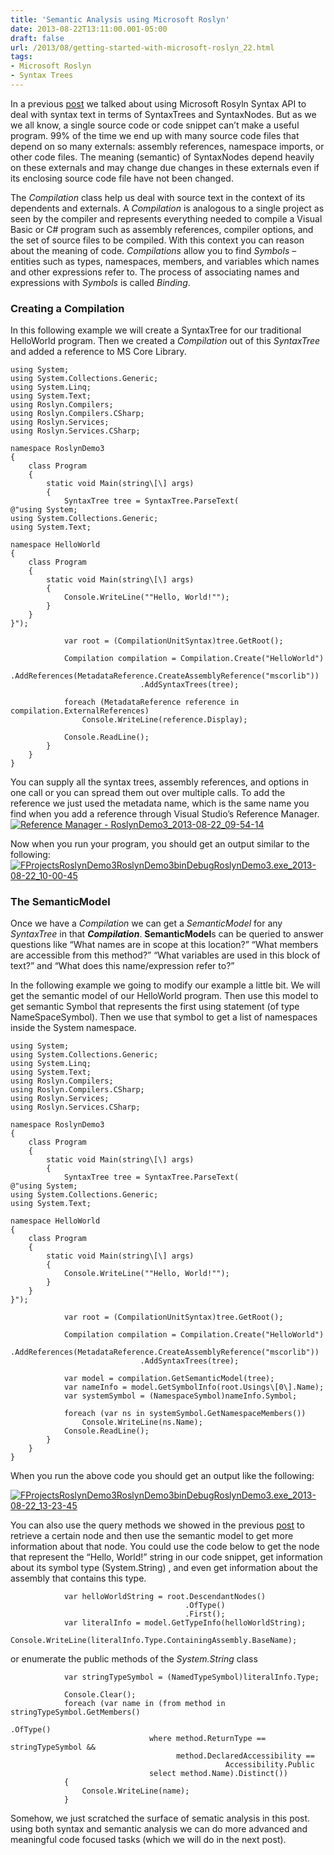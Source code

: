 ```yaml
---
title: 'Semantic Analysis using Microsoft Roslyn'
date: 2013-08-22T13:11:00.001-05:00
draft: false
url: /2013/08/getting-started-with-microsoft-roslyn_22.html
tags: 
- Microsoft Roslyn
- Syntax Trees
---
```


In a previous [post](http://ebeid-soliman.blogspot.com/2013/08/getting-started-with-microsoft-roslyn.html "Getting Started with Microsoft Rosyln Syntax Analysis") we talked about using Microsoft Rosyln Syntax API to deal with syntax text in terms of SyntaxTrees and SyntaxNodes. But as we we all know, a single source code or code snippet can’t make a useful program. 99% of the time we end up with many source code files that depend on so many externals: assembly references, namespace imports, or other code files. The meaning (semantic) of SyntaxNodes depend heavily on these externals and may change due changes in these externals even if its enclosing source code file have not been changed.

The _Compilation_ class help us deal with source text in the context of its dependents and externals. A _Compilation_ is analogous to a single project as seen by the compiler and represents everything needed to compile a Visual Basic or C# program such as assembly references, compiler options, and the set of source files to be compiled. With this context you can reason about the meaning of code. _Compilations_ allow you to find _Symbols_ – entities such as types, namespaces, members, and variables which names and other expressions refer to. The process of associating names and expressions with _Symbols_ is called _Binding_.

### Creating a Compilation

In this following example we will create a SyntaxTree for our traditional HelloWorld program. Then we created a _Compilation_ out of this _SyntaxTree_ and added a reference to MS Core Library.

```
using System;  
using System.Collections.Generic;  
using System.Linq;  
using System.Text;  
using Roslyn.Compilers;  
using Roslyn.Compilers.CSharp;  
using Roslyn.Services;  
using Roslyn.Services.CSharp;  
  
namespace RoslynDemo3  
{  
    class Program  
    {  
        static void Main(string\[\] args)  
        {  
            SyntaxTree tree = SyntaxTree.ParseText(  
@"using System;  
using System.Collections.Generic;  
using System.Text;  
   
namespace HelloWorld  
{  
    class Program  
    {  
        static void Main(string\[\] args)  
        {  
            Console.WriteLine(""Hello, World!"");  
        }  
    }  
}");  
  
            var root = (CompilationUnitSyntax)tree.GetRoot();  
  
            Compilation compilation = Compilation.Create("HelloWorld")  
                             .AddReferences(MetadataReference.CreateAssemblyReference("mscorlib"))  
                             .AddSyntaxTrees(tree);  
  
            foreach (MetadataReference reference in compilation.ExternalReferences)  
                Console.WriteLine(reference.Display);  
  
            Console.ReadLine();  
        }  
    }  
}  

```  

You can supply all the syntax trees, assembly references, and options in one call or you can spread them out over multiple calls. To add the reference we just used the metadata name, which is the same name you find when you add a reference through Visual Studio’s Reference Manager.[![Reference Manager - RoslynDemo3_2013-08-22_09-54-14](https://blogger.googleusercontent.com/img/b/R29vZ2xl/AVvXsEjJ_WRr_RsW749DfhmU_msIzc9caCaENjF4alD0Q75m2Q7aSIEEebgF_EQM3LFa0Td94DkGPSVkrpmeDL0_3TvcSmuj4cnqwuefEVJwIMIGtFOXW6cLZRch48eD7LETDKtEBHdzW3Pm1A/?imgmax=800 "Reference Manager - RoslynDemo3_2013-08-22_09-54-14")](https://blogger.googleusercontent.com/img/b/R29vZ2xl/AVvXsEjlG8hl6M60F-RXpALLD15LMJw1rPAUMhBS22zbXU46lr9CHPhbehLnsM-xaGRMj4ngWsjOcfMLWgNjFirA4W4Pc12GfdvL5u4XjLQnn7MQCAjrRBV2V_QWYMIdH5AInCEFJOomG8FhMg/s1600-h/Reference%252520Manager%252520-%252520RoslynDemo3_2013-08-22_09-54-14%25255B4%25255D.png)

  

Now when you run your program, you should get an output similar to the following:[![FProjectsRoslynDemo3RoslynDemo3binDebugRoslynDemo3.exe_2013-08-22_10-00-45](https://blogger.googleusercontent.com/img/b/R29vZ2xl/AVvXsEglpjg8gTf8C9rXZHJEDgU7x0lhAlM38ikWQVh4g_QUJHMZ9hkRsVQFca1w4YcVmeYt9QVsm62Q7KusBZdpmgtW6BgtouJBpja1XoIFGYTbzeXts_fOT9jWqqXoAeFkJScWIMNrhqfWTw/?imgmax=800 "FProjectsRoslynDemo3RoslynDemo3binDebugRoslynDemo3.exe_2013-08-22_10-00-45")](https://blogger.googleusercontent.com/img/b/R29vZ2xl/AVvXsEjPzoBhkHEg9vsk1187IMz6zxAUymR3gibhlaFKMFAeuwAxzU3Vfc613zLKael3WzniaLmDv_HHbyXfAQWw7pOZ2Rp2pPNll3HwjRSgiW3X3heMLEaTszN2tQJHvDCKh7c8Nmv1MdaRxw/s1600-h/FProjectsRoslynDemo3RoslynDemo3binDebugRoslynDemo3.exe_2013-08-22_10-00-45%25255B4%25255D.png)

  

### The SemanticModel

  

Once we have a _Compilation_ we can get a _SemanticModel_ for any _SyntaxTree_ in that **_Compilation_**. **SemanticModel**s can be queried to answer questions like “What names are in scope at this location?” “What members are accessible from this method?” “What variables are used in this block of text?” and “What does this name/expression refer to?”

  

In the following example we going to modify our example a little bit. We will get the semantic model of our HelloWorld program. Then use this model to get semantic Symbol that represents the first using statement (of type NameSpaceSymbol). Then we use that symbol to get a list of namespaces inside the System namespace.

```
using System;  
using System.Collections.Generic;  
using System.Linq;  
using System.Text;  
using Roslyn.Compilers;  
using Roslyn.Compilers.CSharp;  
using Roslyn.Services;  
using Roslyn.Services.CSharp;  
  
namespace RoslynDemo3  
{  
    class Program  
    {  
        static void Main(string\[\] args)  
        {  
            SyntaxTree tree = SyntaxTree.ParseText(  
@"using System;  
using System.Collections.Generic;  
using System.Text;  
   
namespace HelloWorld  
{  
    class Program  
    {  
        static void Main(string\[\] args)  
        {  
            Console.WriteLine(""Hello, World!"");  
        }  
    }  
}");  
  
            var root = (CompilationUnitSyntax)tree.GetRoot();  
  
            Compilation compilation = Compilation.Create("HelloWorld")  
                             .AddReferences(MetadataReference.CreateAssemblyReference("mscorlib"))  
                             .AddSyntaxTrees(tree);  
  
            var model = compilation.GetSemanticModel(tree);  
            var nameInfo = model.GetSymbolInfo(root.Usings\[0\].Name);  
            var systemSymbol = (NamespaceSymbol)nameInfo.Symbol;  
  
            foreach (var ns in systemSymbol.GetNamespaceMembers())  
                Console.WriteLine(ns.Name);  
            Console.ReadLine();  
        }  
    }  
}  

```  

When you run the above code you should get an output like the following:

  

[![FProjectsRoslynDemo3RoslynDemo3binDebugRoslynDemo3.exe_2013-08-22_13-23-45](https://blogger.googleusercontent.com/img/b/R29vZ2xl/AVvXsEjRKVQdEUyjjXns7R1IFFR2-bleHREUsESwW5Dzs9VHVCi9DARW4VaBwU_lz-AKljxT0wyjVhpdFHQTVC2AND-ddsz2YQPCX26xCNW6fpiFlh7wSfJ1Jo12dbDYDdlyV1c17hSSk1atVA/?imgmax=800 "FProjectsRoslynDemo3RoslynDemo3binDebugRoslynDemo3.exe_2013-08-22_13-23-45")](https://blogger.googleusercontent.com/img/b/R29vZ2xl/AVvXsEhTS_Ac9CuyMjQsXKPpshENFEuFMrKfJdpXoBNVNVwcly0lMEMH6L7at4-2vnJHDhf_YMYhqSrG6-Sl7OYrhcyKlfwId4NgNW5gjGgZNoeOIyNxThQR_aVVK-Ni4pTOXOcuf57hSmIJ3g/s1600-h/FProjectsRoslynDemo3RoslynDemo3binDebugRoslynDemo3.exe_2013-08-22_13-23-45%25255B2%25255D.png)

  

You can also use the query methods we showed in the previous [post](http://ebeid-soliman.blogspot.com/2013/08/getting-started-with-microsoft-roslyn.html "Getting started with Microsoft Roslyn Syntax Analysis") to retrieve a certain node and then use the semantic model to get more information about that node. You could use the code below to get the node that represent the “Hello, World!” string in our code snippet, get information about its symbol type (System.String) , and even get information about the assembly that contains this type.

```
            var helloWorldString = root.DescendantNodes()  
                                       .OfType()  
                                       .First();  
            var literalInfo = model.GetTypeInfo(helloWorldString);  
            Console.WriteLine(literalInfo.Type.ContainingAssembly.BaseName);  

```  

or enumerate the public methods of the _System.String_ class

```
            var stringTypeSymbol = (NamedTypeSymbol)literalInfo.Type;  
   
            Console.Clear();  
            foreach (var name in (from method in stringTypeSymbol.GetMembers()  
                                                              .OfType()  
                               where method.ReturnType == stringTypeSymbol &&  
                                     method.DeclaredAccessibility ==   
                                                Accessibility.Public  
                               select method.Name).Distinct())  
            {  
                Console.WriteLine(name);  
            }  

```  

Somehow, we just scratched the surface of sematic analysis in this post. using both syntax and semantic analysis we can do more advanced and meaningful code focused tasks (which we will do in the next post).